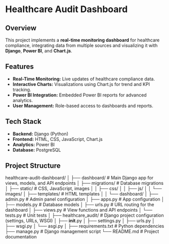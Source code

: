 # Healthcare Audit Dashboard

## Overview
This project implements a **real-time monitoring dashboard** for healthcare compliance, integrating data from multiple sources and visualizing it with **Django**, **Power BI**, and **Chart.js**.

## Features
- **Real-Time Monitoring:** Live updates of healthcare compliance data.
- **Interactive Charts:** Visualizations using Chart.js for trend and KPI tracking.
- **Power BI Integration:** Embedded Power BI reports for advanced analytics.
- **User Management:** Role-based access to dashboards and reports.

## Tech Stack
- **Backend:** Django (Python)
- **Frontend:** HTML, CSS, JavaScript, Chart.js
- **Analytics:** Power BI
- **Database:** PostgreSQL

## Project Structure

healthcare-audit-dashboard/
│
├── dashboard/               # Main Django app for views, models, and API endpoints
│   ├── migrations/           # Database migrations
│   ├── static/               # CSS, JavaScript, images
│   │   ├── css/
│   │   ├── js/
│   │   └── images/
│   ├── templates/            # HTML templates
│   │   └── dashboard/
│   ├── admin.py               # Admin panel configuration
│   ├── apps.py                # App configuration
│   ├── models.py              # Database models
│   ├── urls.py                # URL routing for the dashboard
│   ├── views.py               # View functions and API endpoints
│   └── tests.py               # Unit tests
│
├── healthcare_audit/         # Django project configuration (settings, URLs, WSGI)
│   ├── __init__.py
│   ├── settings.py
│   ├── urls.py
│   ├── wsgi.py
│   └── asgi.py
│
├── requirements.txt          # Python dependencies
├── manage.py                  # Django management script
└── README.md                  # Project documentation
